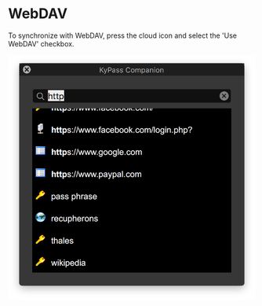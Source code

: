 # WebDAV

To synchronize with WebDAV, press the cloud icon and select the 'Use WebDAV' checkbox.

![Cloud provider page](../../.gitbook/assets/image%20%285%29.png)

